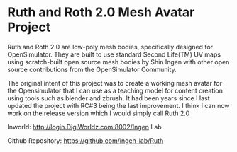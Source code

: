 # Ruth and Roth 2.0 Mesh Avatar Project

Ruth and Roth 2.0 are low-poly mesh bodies, specifically designed for OpenSimulator. They are built to use standard Second Life(TM) UV maps using scratch-built open source mesh bodies by Shin Ingen with other open source contributions from the OpenSimulator Community.

The original intent of this project was to create a working mesh avatar for the Opensimulator that I can use as a teaching model for content creation using tools such as blender and zbrush. It had been years since I last updated the project with RC#3 being the last improvement. I think I can now work on the release version which I would simply call Ruth 2.0

Inworld:
http://login.DigiWorldz.com:8002/Ingen Lab

Github Repository:
https://github.com/ingen-lab/Ruth



